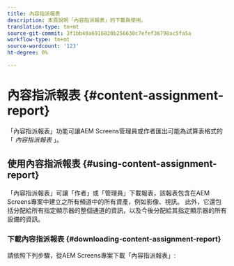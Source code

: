 ```yaml
---
title: 內容指派報表
description: 本頁說明「內容指派報表」的下載與使用。
translation-type: tm+mt
source-git-commit: 3f1bb40a6916820b256630c7efef36798ac5fa5a
workflow-type: tm+mt
source-wordcount: '123'
ht-degree: 0%

---
```



# 內容指派報表 {#content-assignment-report}

「內容指派報表」功能可讓AEM Screens管理員或作者匯出可能為試算表格式的「 *內容指派報表* 」。

## 使用內容指派報表 {#using-content-assignment-report}

「內容指派報表」可讓「作者」或「管理員」下載報表，該報表包含在AEM Screens專案中建立之所有頻道中的所有資產，例如影像、視訊。 此外，它還包括分配給所有指定顯示器的整個通道的資訊，以及今後分配給其指定顯示器的所有設備的資訊。

### 下載內容指派報表 {#downloading-content-assignment-report}

請依照下列步驟，從AEM Screens專案下載「內容指派報表」:


